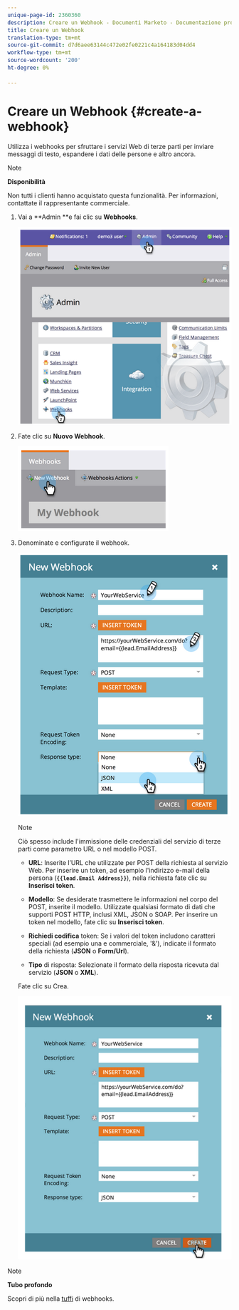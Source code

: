 ```yaml
---
unique-page-id: 2360360
description: Creare un Webhook - Documenti Marketo - Documentazione prodotto
title: Creare un Webhook
translation-type: tm+mt
source-git-commit: d7d6aee63144c472e02fe0221c4a164183d04dd4
workflow-type: tm+mt
source-wordcount: '200'
ht-degree: 0%

---
```



# Creare un Webhook {#create-a-webhook}

Utilizza i webhooks per sfruttare i servizi Web di terze parti per inviare messaggi di testo, espandere i dati delle persone e altro ancora.

>[!NOTE]
>
>**Disponibilità**
>
>Non tutti i clienti hanno acquistato questa funzionalità. Per informazioni, contattate il rappresentante commerciale.

1. Vai a **Admin **e fai clic su **Webhooks**.

   ![](assets/image2014-9-24-14-3a52-3a57.png)

1. Fate clic su **Nuovo Webhook**.

   ![](assets/image2014-9-24-14-3a53-3a9.png)

1. Denominate e configurate il webhook.

   ![](assets/image2014-9-24-14-3a53-3a19.png)

   >[!NOTE]
   >
   >Ciò spesso include l&#39;immissione delle credenziali del servizio di terze parti come parametro URL o nel modello POST.

   * **URL**: Inserite l’URL che utilizzate per POST della richiesta al servizio Web. Per inserire un token, ad esempio l&#39;indirizzo e-mail della persona (**`{{lead.Email Address}}`**), nella richiesta fate clic su **Inserisci token**.

   * **Modello**: Se desiderate trasmettere le informazioni nel corpo del POST, inserite il modello. Utilizzate qualsiasi formato di dati che supporti POST HTTP, inclusi XML, JSON o SOAP. Per inserire un token nel modello, fate clic su **Inserisci token**.

   * **Richiedi codifica** token: Se i valori del token includono caratteri speciali (ad esempio una e commerciale, &#39;&amp;&#39;), indicate il formato della richiesta (**JSON** o **Form/Url**).

   * **Tipo** di risposta: Selezionate il formato della risposta ricevuta dal servizio (**JSON** o **XML**).

   Fate clic su Crea.

   ![](assets/image2014-9-24-14-3a53-3a35.png)

>[!NOTE]
>
>**Tubo profondo**
>
>Scopri di più nella [tuffi](http://developers.marketo.com/documentation/webhooks/) di webhooks.


